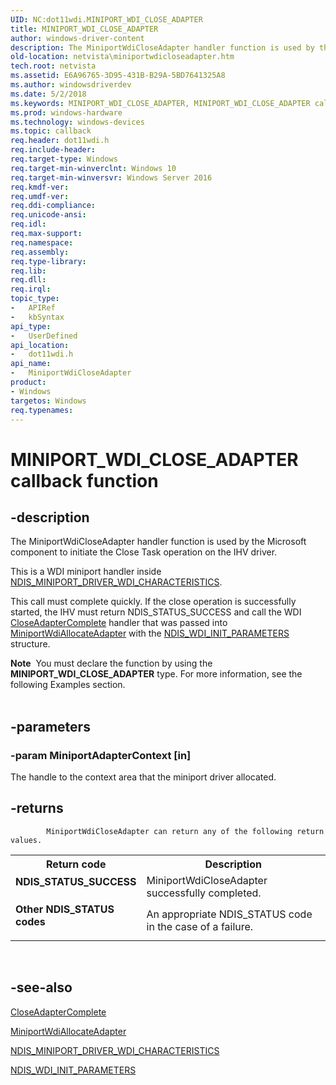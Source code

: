 ```yaml
---
UID: NC:dot11wdi.MINIPORT_WDI_CLOSE_ADAPTER
title: MINIPORT_WDI_CLOSE_ADAPTER
author: windows-driver-content
description: The MiniportWdiCloseAdapter handler function is used by the Microsoft component to initiate the Close Task operation on the IHV driver.
old-location: netvista\miniportwdicloseadapter.htm
tech.root: netvista
ms.assetid: E6A96765-3D95-431B-B29A-5BD7641325A8
ms.author: windowsdriverdev
ms.date: 5/2/2018
ms.keywords: MINIPORT_WDI_CLOSE_ADAPTER, MINIPORT_WDI_CLOSE_ADAPTER callback, MiniportWdiCloseAdapter, MiniportWdiCloseAdapter callback function [Network Drivers Starting with Windows Vista], dot11wdi/MiniportWdiCloseAdapter, netvista.miniportwdicloseadapter
ms.prod: windows-hardware
ms.technology: windows-devices
ms.topic: callback
req.header: dot11wdi.h
req.include-header: 
req.target-type: Windows
req.target-min-winverclnt: Windows 10
req.target-min-winversvr: Windows Server 2016
req.kmdf-ver: 
req.umdf-ver: 
req.ddi-compliance: 
req.unicode-ansi: 
req.idl: 
req.max-support: 
req.namespace: 
req.assembly: 
req.type-library: 
req.lib: 
req.dll: 
req.irql: 
topic_type:
-	APIRef
-	kbSyntax
api_type:
-	UserDefined
api_location:
-	dot11wdi.h
api_name:
-	MiniportWdiCloseAdapter
product:
- Windows
targetos: Windows
req.typenames: 
---
```


# MINIPORT_WDI_CLOSE_ADAPTER callback function


## -description


The MiniportWdiCloseAdapter handler function is used by the Microsoft component to initiate the Close Task operation on the IHV driver.

This is a WDI miniport handler inside <a href="https://msdn.microsoft.com/library/windows/hardware/mt297617">NDIS_MINIPORT_DRIVER_WDI_CHARACTERISTICS</a>.

This call must complete quickly. If the close operation is successfully started, the IHV must return NDIS_STATUS_SUCCESS and call the WDI <a href="https://msdn.microsoft.com/42500F6F-8E97-454F-819F-8EA3785C0D04">CloseAdapterComplete</a> handler that was passed into <a href="https://msdn.microsoft.com/4CBC7230-6480-40C9-90B7-A286FCEB1FA8">MiniportWdiAllocateAdapter</a> with the <a href="https://msdn.microsoft.com/library/windows/hardware/mt297621">NDIS_WDI_INIT_PARAMETERS</a> structure.
<div class="alert"><b>Note</b>  You must declare the function by using the <b>MINIPORT_WDI_CLOSE_ADAPTER</b> type. For more
   information, see the following Examples section.</div><div> </div>

## -parameters




### -param MiniportAdapterContext [in]

The handle to the context area that the miniport driver allocated.


## -returns




            MiniportWdiCloseAdapter can return any of the following return values.

<table>
<tr>
<th>Return code</th>
<th>Description</th>
</tr>
<tr>
<td width="40%">
<dl>
<dt><b>NDIS_STATUS_SUCCESS</b></dt>
</dl>
</td>
<td width="60%">
MiniportWdiCloseAdapter successfully completed.

</td>
</tr>
<tr>
<td width="40%">
<dl>
<dt><b>Other NDIS_STATUS codes</b></dt>
</dl>
</td>
<td width="60%">
An appropriate NDIS_STATUS code in the case of a failure.

</td>
</tr>
</table>
 




## -see-also




<a href="https://msdn.microsoft.com/42500F6F-8E97-454F-819F-8EA3785C0D04">CloseAdapterComplete</a>



<a href="https://msdn.microsoft.com/4CBC7230-6480-40C9-90B7-A286FCEB1FA8">MiniportWdiAllocateAdapter</a>



<a href="https://msdn.microsoft.com/library/windows/hardware/mt297617">NDIS_MINIPORT_DRIVER_WDI_CHARACTERISTICS</a>



<a href="https://msdn.microsoft.com/library/windows/hardware/mt297621">NDIS_WDI_INIT_PARAMETERS</a>
 

 

